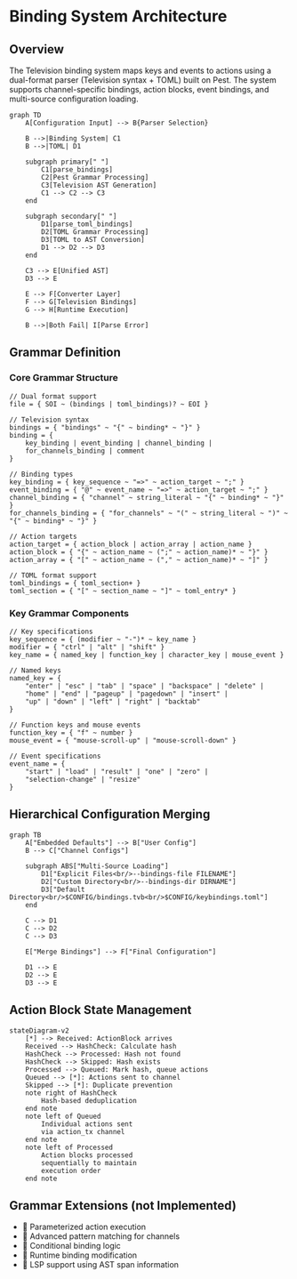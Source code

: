 # Binding System Architecture

## Overview

The Television binding system maps keys and events to actions using a dual-format parser (Television syntax + TOML) built on Pest. The system supports channel-specific bindings, action blocks, event bindings, and multi-source configuration loading.

```mermaid
graph TD
    A[Configuration Input] --> B{Parser Selection}

    B -->|Binding System| C1
    B -->|TOML| D1

    subgraph primary[" "]
        C1[parse_bindings]
        C2[Pest Grammar Processing]
        C3[Television AST Generation]
        C1 --> C2 --> C3
    end

    subgraph secondary[" "]
        D1[parse_toml_bindings]
        D2[TOML Grammar Processing]
        D3[TOML to AST Conversion]
        D1 --> D2 --> D3
    end

    C3 --> E[Unified AST]
    D3 --> E

    E --> F[Converter Layer]
    F --> G[Television Bindings]
    G --> H[Runtime Execution]

    B -->|Both Fail| I[Parse Error]
```

## Grammar Definition

### Core Grammar Structure

```pest
// Dual format support
file = { SOI ~ (bindings | toml_bindings)? ~ EOI }

// Television syntax
bindings = { "bindings" ~ "{" ~ binding* ~ "}" }
binding = {
    key_binding | event_binding | channel_binding |
    for_channels_binding | comment
}

// Binding types
key_binding = { key_sequence ~ "=>" ~ action_target ~ ";" }
event_binding = { "@" ~ event_name ~ "=>" ~ action_target ~ ";" }
channel_binding = { "channel" ~ string_literal ~ "{" ~ binding* ~ "}" }
for_channels_binding = { "for_channels" ~ "(" ~ string_literal ~ ")" ~ "{" ~ binding* ~ "}" }

// Action targets
action_target = { action_block | action_array | action_name }
action_block = { "{" ~ action_name ~ (";" ~ action_name)* ~ "}" }
action_array = { "[" ~ action_name ~ ("," ~ action_name)* ~ "]" }

// TOML format support
toml_bindings = { toml_section+ }
toml_section = { "[" ~ section_name ~ "]" ~ toml_entry* }
```

### Key Grammar Components

```pest
// Key specifications
key_sequence = { (modifier ~ "-")* ~ key_name }
modifier = { "ctrl" | "alt" | "shift" }
key_name = { named_key | function_key | character_key | mouse_event }

// Named keys
named_key = {
    "enter" | "esc" | "tab" | "space" | "backspace" | "delete" |
    "home" | "end" | "pageup" | "pagedown" | "insert" |
    "up" | "down" | "left" | "right" | "backtab"
}

// Function keys and mouse events
function_key = { "f" ~ number }
mouse_event = { "mouse-scroll-up" | "mouse-scroll-down" }

// Event specifications
event_name = {
    "start" | "load" | "result" | "one" | "zero" |
    "selection-change" | "resize"
}
```

## Hierarchical Configuration Merging

```mermaid
graph TB
    A["Embedded Defaults"] --> B["User Config"]
    B --> C["Channel Configs"]

    subgraph ABS["Multi-Source Loading"]
        D1["Explicit Files<br/>--bindings-file FILENAME"]
        D2["Custom Directory<br/>--bindings-dir DIRNAME"]
        D3["Default Directory<br/>$CONFIG/bindings.tvb<br/>$CONFIG/keybindings.toml"]
    end

    C --> D1
    C --> D2
    C --> D3

    E["Merge Bindings"] --> F["Final Configuration"]

    D1 --> E
    D2 --> E
    D3 --> E
```

## Action Block State Management

```mermaid
stateDiagram-v2
    [*] --> Received: ActionBlock arrives
    Received --> HashCheck: Calculate hash
    HashCheck --> Processed: Hash not found
    HashCheck --> Skipped: Hash exists
    Processed --> Queued: Mark hash, queue actions
    Queued --> [*]: Actions sent to channel
    Skipped --> [*]: Duplicate prevention
    note right of HashCheck
        Hash-based deduplication
    end note
    note left of Queued
        Individual actions sent
        via action_tx channel
    end note
    note left of Processed
        Action blocks processed
        sequentially to maintain
        execution order
    end note
```

## Grammar Extensions (not Implemented)

- 🔄 Parameterized action execution
- 🔄 Advanced pattern matching for channels
- 🔄 Conditional binding logic
- 🔄 Runtime binding modification
- 🔄 LSP support using AST span information
